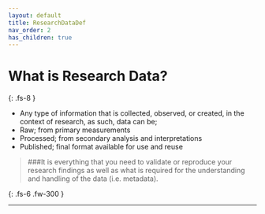 ```yaml
---
layout: default
title: ResearchDataDef
nav_order: 2
has_children: true
---
```



# What is Research Data?
{: .fs-8 }

- Any type of information that is collected, observed, or created, in the context of research, as such, data can be;
- Raw; from primary measurements
- Processed;  from secondary analysis and interpretations
- Published; final format available for use and reuse

> ###It is everything that you need to validate or reproduce your research findings as well as what is required for the understanding and handling of the data (i.e. metadata).

{: .fs-6 .fw-300 }

---
